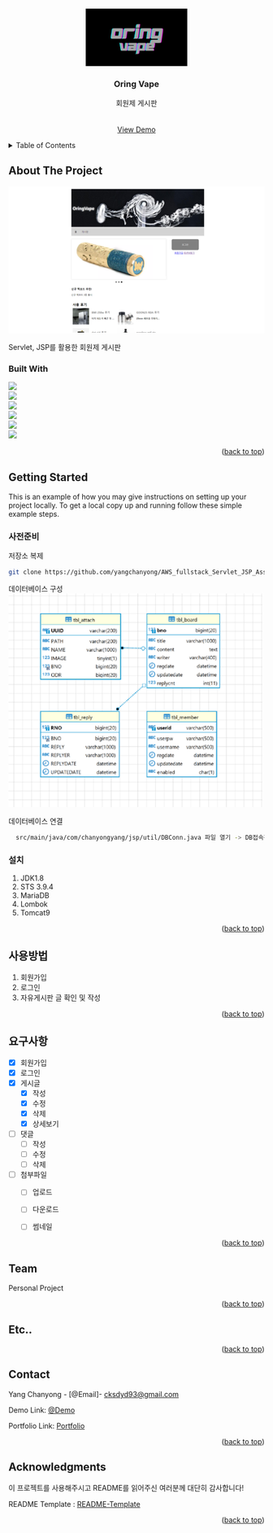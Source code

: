 <!-- Improved compatibility of back to top link: See: https://github.com/othneildrew/Best-README-Template/pull/73 -->
<a name="readme-top"></a>
<!--
*** Thanks for checking out the Best-README-Template. If you have a suggestion
*** that would make this better, please fork the repo and create a pull request
*** or simply open an issue with the tag "enhancement".
*** Don't forget to give the project a star!
*** Thanks again! Now go create something AMAZING! :D
-->



<!-- PROJECT SHIELDS -->
<!--
*** I'm using markdown "reference style" links for readability.
*** Reference links are enclosed in brackets [ ] instead of parentheses ( ).
*** See the bottom of this document for the declaration of the reference variables
*** for contributors-url, forks-url, etc. This is an optional, concise syntax you may use.
*** https://www.markdownguide.org/basic-syntax/#reference-style-links
-->

<!-- PROJECT LOGO -->
<br />
<div align="center">
  <a href="https://pf2.chanyongyang.com/">
    <img src="image/oring.png" alt="Logo" width="200">
  </a>

  <h3 align="center">Oring Vape</h3>

  <p align="center">
    회원제 게시판
    <br />
    <br />
    <br />
    <a href="https://pf2.chanyongyang.com/">View Demo</a>
  </p>
</div>



<!-- TABLE OF CONTENTS -->
<details>
  <summary>Table of Contents</summary>
  <ol>
    <li>
      <a href="#about-the-project">About The Project</a>
      <ul>
        <li><a href="#built-with">Built With</a></li>
      </ul>
    </li>
    <li>
      <a href="#getting-started">Getting Started</a>
      <ul>
        <li><a href="#prerequisites">Database Build</a></li>
      </ul>
    </li>
    <li><a href="#usage">Usage</a></li>
    <li><a href="#roadmap">Roadmap</a></li>
    <li><a href="#contributing">Team</a></li>
    <li><a href="#license">Etc..</a></li>
    <li><a href="Acknowledgments">Acknowledgments</a></li>
  </ol>
</details>



<!-- ABOUT THE PROJECT -->
## About The Project

<img src="image/1.png" >

Servlet, JSP를 활용한 회원제 게시판

### Built With

 <img src="https://img.shields.io/badge/Java-white?style=flat&logo=java&logoColor=white"/><br>
 <img src="https://img.shields.io/badge/jsp-white?style=flat&logo=jsp&logoColor=white"/><br>
 <img src="https://img.shields.io/badge/javascript-F7DF1E?style=flat&logo=javascript&logoColor=black"/><br>
 <img src="https://img.shields.io/badge/jquery-0868AB?style=flat&logo=jquery&logoColor=white"/><br>
 <img src="https://img.shields.io/badge/Spring-68BD44?style=flat&logo=spring&logoColor=white"/><br>
 <img src="https://img.shields.io/badge/mariaDB-lightgray?style=flat&logo=mariadb&logoColor=white"/><br>





<p align="right">(<a href="#readme-top">back to top</a>)</p>



<!-- GETTING STARTED -->
## Getting Started

This is an example of how you may give instructions on setting up your project locally.
To get a local copy up and running follow these simple example steps.

### 사전준비

 저장소 복제
   ```sh
   git clone https://github.com/yangchanyong/AWS_fullstack_Servlet_JSP_Assignment.git
   ```

  데이터베이스 구성 <br>
    <img src="image/ERD.png" width="500" >


    
    
  데이터베이스 연결 <br>
  ```sh
    src/main/java/com/chanyongyang/jsp/util/DBConn.java 파일 열기 -> DB접속정보 입력
  ```

### 설치

1. JDK1.8
2. STS 3.9.4
3. MariaDB
4. Lombok
5. Tomcat9



<p align="right">(<a href="#readme-top">back to top</a>)</p>



<!-- USAGE EXAMPLES -->
## 사용방법
  1. 회원가입
  2. 로그인
  3. 자유게시판 글 확인 및 작성


<p align="right">(<a href="#readme-top">back to top</a>)</p>



<!-- ROADMAP -->
## 요구사항

- [x] 회원가입 
- [x] 로그인
- [x] 게시글
    - [x] 작성
    - [x] 수정
    - [x] 삭제
    - [x] 상세보기
- [ ] 댓글
    - [ ] 작성
    - [ ] 수정
    - [ ] 삭제
- [ ] 첨부파일
    - [ ] 업로드
    - [ ] 다운로드
    - [ ] 썸네일
    



<p align="right">(<a href="#readme-top">back to top</a>)</p>



<!-- CONTRIBUTING -->
## Team
 Personal Project

<p align="right">(<a href="#readme-top">back to top</a>)</p>



<!-- LICENSE -->
## Etc..
  

<p align="right">(<a href="#readme-top">back to top</a>)</p>



<!-- CONTACT -->
## Contact

Yang Chanyong - [@Email]- cksdyd93@gmail.com

Demo Link: [@Demo](https://pf2.chanyongyang.com)

Portfolio Link: [Portfolio](https://www.chanyongyang.com)

<p align="right">(<a href="#readme-top">back to top</a>)</p>



<!-- ACKNOWLEDGMENTS -->
## Acknowledgments

이 프로젝트를 사용해주시고 README를 읽어주신 여러분께 대단히 감사합니다!


README Template : [README-Template](https://github.com/othneildrew/Best-README-Template)

<p align="right">(<a href="#readme-top">back to top</a>)</p>

